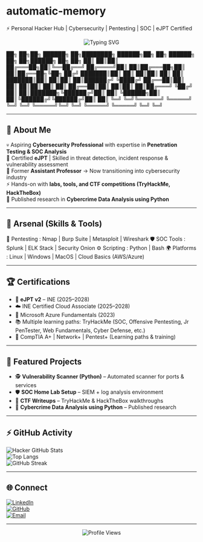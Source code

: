 # automatic-memory
⚡ Personal Hacker Hub | Cybersecurity | Pentesting | SOC | eJPT Certified
<!-- Hacker Style GitHub Profile README -->

<p align="center">
  <img src="https://readme-typing-svg.herokuapp.com?font=Fira+Code&size=28&pause=1000&color=00FF00&center=true&vCenter=true&width=900&lines=Hello+World+%F0%9F%91%8B;I+am+Abhishek+Singh+Chaudhary;Cybersecurity+Professional+%7C+Penetration+Tester;SOC+Analyst+%7C+CTF+Player;Certified+eJPT+%7C+MCA+Cyber+Forensics;Hacking+is+not+a+crime+%F0%9F%92%80" alt="Typing SVG" />
</p>
██╗ ██╗██╗ ██████╗ ██╗████████╗ ██████╗██╗ ██╗ ██████╗ ██╗ ██╗██████╗ ██╗ ██╗
██║ ██║██║ ██╔═══██╗██║╚══██╔══╝ ██╔════╝██║ ██║██╔═══██╗██║ ██║██╔══██╗╚██╗ ██╔╝
███████║██║ ██║ ██║██║ ██║ ██║ ███████║██║ ██║██║ ██║██████╔╝ ╚████╔╝
██╔══██║██║ ██║ ██║██║ ██║ ██║ ██╔══██║██║ ██║██║ ██║██╔═══╝ ╚██╔╝
██║ ██║███████╗╚██████╔╝██║ ██║ ╚██████╗██║ ██║╚██████╔╝╚██████╔╝██║ ██║
╚═╝ ╚═╝╚══════╝ ╚═════╝ ╚═╝ ╚═╝ ╚═════╝╚═╝ ╚═╝ ╚═════╝ ╚═════╝ ╚═╝ ╚═╝

---

## 👾 About Me
💀 Aspiring **Cybersecurity Professional** with expertise in **Penetration Testing & SOC Analysis**  
🔐 Certified **eJPT** | Skilled in threat detection, incident response & vulnerability assessment  
🎯 Former **Assistant Professor** → Now transitioning into cybersecurity industry  
⚡ Hands-on with **labs, tools, and CTF competitions (TryHackMe, HackTheBox)**  
📖 Published research in **Cybercrime Data Analysis using Python**  

---

## 🧰 Arsenal (Skills & Tools)
🔎 Pentesting : Nmap | Burp Suite | Metasploit | Wireshark
🛡️ SOC Tools : Splunk | ELK Stack | Security Onion
⚙️ Scripting : Python | Bash
🌍 Platforms : Linux | Windows | MacOS | Cloud Basics (AWS/Azure)

---

## 🏆 Certifications
- 🥷 **eJPT v2** – INE (2025–2028)  
- ☁️ INE Certified Cloud Associate (2025–2028)  
- 🔹 Microsoft Azure Fundamentals (2023)  
- 📚 Multiple learning paths: TryHackMe (SOC, Offensive Pentesting, Jr PenTester, Web Fundamentals, Cyber Defense, etc.)  
- 📜 CompTIA A+ | Network+ | Pentest+ (Learning paths & training)  

---

## 📂 Featured Projects
- 🕵️ **Vulnerability Scanner (Python)** – Automated scanner for ports & services  
- 🛡️ **SOC Home Lab Setup** – SIEM + log analysis environment  
- 🎯 **CTF Writeups** – TryHackMe & HackTheBox walkthroughs  
- 📖 **Cybercrime Data Analysis using Python** – Published research  

---

## ⚡ GitHub Activity
![Hacker GitHub Stats](https://github-readme-stats.vercel.app/api?username=XploitChoudhary&show_icons=true&theme=radical&hide_border=true)  
![Top Langs](https://github-readme-stats.vercel.app/api/top-langs/?username=XploitChoudhary&layout=compact&theme=radical&hide_border=true)  
![GitHub Streak](https://streak-stats.demolab.com?user=XploitChoudhary&theme=radical&hide_border=true)  

---

## 🌐 Connect
[![LinkedIn](https://img.shields.io/badge/LinkedIn-0A66C2?style=for-the-badge&logo=linkedin&logoColor=white)](https://linkedin.com/in/abhishek-singh-choudhary)  
[![GitHub](https://img.shields.io/badge/GitHub-171515?style=for-the-badge&logo=github&logoColor=white)](https://github.com/XploitChoudhary)  
[![Email](https://img.shields.io/badge/Email-D14836?style=for-the-badge&logo=gmail&logoColor=white)](mailto:abhisheksinghsunda000@gmail.com)  

---

<p align="center">
  <img src="https://komarev.com/ghpvc/?username=XploitChoudhary&style=flat-square&color=00FF00" alt="Profile Views"/>
</p>

